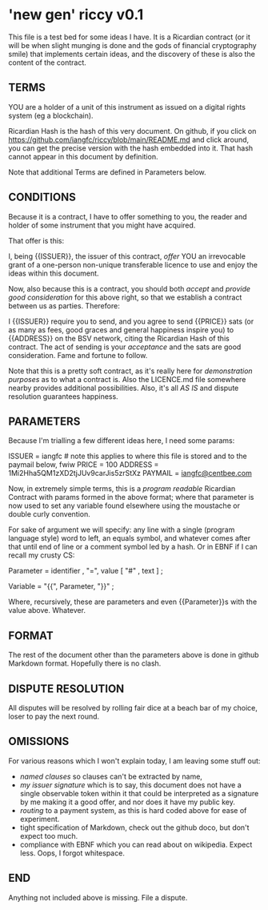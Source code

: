 # 'new gen' riccy v0.1

This file is a test bed for some ideas I have.  It is a Ricardian contract (or it will be when slight munging is done and the gods of financial cryptography smile) that implements certain ideas, and the discovery of these is also the content of the contract.

## TERMS

YOU are a holder of a unit of this instrument as issued on a digital rights system (eg a blockchain).

Ricardian Hash is the hash of this very document. On github, if you click on https://github.com/iangfc/riccy/blob/main/README.md and click around, you can get the precise version with the hash embedded into it.  That hash cannot appear in this document by definition.

Note that additional Terms are defined in Parameters below.

## CONDITIONS

Because it is a contract, I have to offer something to you, the reader and holder of some instrument that you might have acquired.

That offer is this:

I, being {{ISSUER}}, the issuer of this contract, _offer_ YOU an irrevocable grant of a one-person non-unique transferable licence to use and enjoy the ideas within this document.

Now, also because this is a contract, you should both _accept_ and _provide good consideration_ for this above right, so that we establish a contract between us as parties.  Therefore:

I {{ISSUER}} require you to send, and you agree to send {{PRICE}} sats (or as many as fees, good graces and general happiness inspire you) to {{ADDRESS}} on the BSV network, citing the Ricardian Hash of this contract.  The act of sending is your _acceptance_ and the sats are good consideration.  Fame and fortune to follow.

Note that this is a pretty soft contract, as it's really here for _demonstration purposes_ as to what a contract is.  Also the LICENCE.md file somewhere nearby provides additional possibilities.  Also, it's all *AS IS* and dispute resolution guarantees happiness.

## PARAMETERS

Because I'm trialling a few different ideas here, I need some params:

ISSUER = iangfc     # note this applies to where this file is stored and to the paymail below, fwiw
PRICE = 100
ADDRESS = 1Mi2Hha5QM1zXD2tjJUv9carJis5zrStXz
PAYMAIL = iangfc@centbee.com

Now, in extremely simple terms, this is a *program readable* Ricardian Contract with params formed in the above format;  where that parameter is now used to set any variable found elsewhere using the moustache or double curly convention.

For sake of argument we will specify:  any line with a single (program language style) word to left, an equals symbol, and whatever comes after that until end of line or a comment symbol led by a hash.  Or in EBNF if I can recall my crusty CS:

Parameter = identifier , "=", value [ "#" , text ] ;

Variable = "{{", Parameter, "}}" ;

Where, recursively, these are parameters and even {{Parameter}}s with the value above.  Whatever.

## FORMAT

The rest of the document other than the parameters above is done in github Markdown format.  Hopefully there is no clash.

## DISPUTE RESOLUTION

All disputes will be resolved by rolling fair dice at a beach bar of my choice, loser to pay the next round.

## OMISSIONS

For various reasons which I won't explain today, I am leaving some stuff out:
* _named clauses_ so clauses can't be extracted by name,
* _my issuer signature_ which is to say, this document does not have a single observable token within it that could be interpreted as a signature by me making it a good offer, and nor does it have my public key.
* _routing_ to a payment system, as this is hard coded above for ease of experiment.
* tight specification of Markdown, check out the github doco, but don't expect too much.
* compliance with EBNF which you can read about on wikipedia.  Expect less.  Oops, I forgot whitespace.

## END

Anything not included above is missing.  File a dispute.
